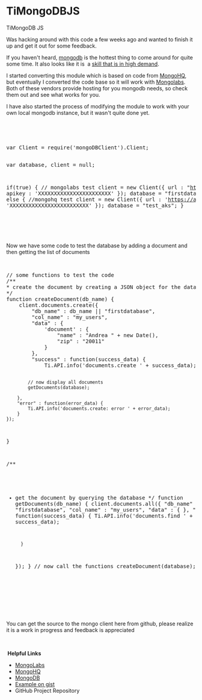 TiMongoDBJS
===========

TiMongoDB JS

<p>Was hacking around with this code a few weeks ago and wanted to finish it up and get it out for some feedback.</p>
<p>If you haven't heard, <a href="http://www.mongodb.org/">mongodb</a> is the hottest thing to come around for quite some time. It also looks like it is &nbsp;a <a href="http://read.bi/LfZaIZ">skill that is in high demand</a>.</p>
<p>I started converting this module which is based on code from <a href="http://bit.ly/LfZxDs">MongoHQ</a>, but eventually I converted the code base so it will work with <a href="http://bit.ly/LfZKXi">Mongolabs</a>. Both of these vendors provide hosting for you mongodb needs, so check them out and see what works for you.</p>
<p>I have also started the process of modifying the module to work with your own local mongodb instance, but it wasn't quite done yet.</p>
<p>&nbsp;</p>
<p>&nbsp;</p>
<pre class="brush:js">var Client = require('mongoDBClient').Client;

var database, client = null;

if(true) {
  // mongolabs test
	client = new Client({
		url : "https://api.mongolab.com/api/1/",
		apikey : 'XXXXXXXXXXXXXXXXXXXXXXX'
	});
	database = "firstdatabase";
} else {
	//mongohq test
	client = new Client({
		url : 'https://api.mongohq.com',
		apikey : 'XXXXXXXXXXXXXXXXXXXXXXXXX'
	});
	database = "test_aks";
}
</pre>
<p>&nbsp;</p>
<p>&nbsp;</p>
<p>Now we have some code to test the database by adding a document and then getting the list of documents</p>
<p>&nbsp;</p>
<pre class="brush:js">// some functions to test the code
/**
* create the document by creating a JSON object for the database
*/
function createDocument(db_name) {
	client.documents.create({
		"db_name" : db_name || "firstdatabase",
		"col_name" : "my_users",
		"data" : {
			'document' : {
				"name" : "Andrea " + new Date(),
				"zip" : "20011"
			}
		},
		"success" : function(success_data) {
			Ti.API.info('documents.create ' + success_data);

			// now display all documents
			getDocuments(database);

		},
		"error" : function(error_data) {
			Ti.API.info('documents.create: error ' + error_data);
		}
	});
}

/**
* get the document by querying the database
*/
function getDocuments(db_name) {
	client.documents.all({
		"db_name" : db_name || "firstdatabase",
		"col_name" : "my_users",
		"data" : {
		},
		"success" : function(success_data) {
			Ti.API.info('documents.find ' + success_data);
			
		}
	});
}
// now call the functions
createDocument(database);

</pre>
<p>&nbsp;</p>
<p>&nbsp;</p>
<p>You can get the source to the mongo client here from github, please realize it is a work in progress and feedback is appreciated</p>
<p>&nbsp;</p>
<p><strong>&nbsp;Helpful Links</strong></p>
<ul>
<li><a href="http://bit.ly/LfZKXi">MongoLabs</a></li>
<li><a href="http://bit.ly/LfZxDs">MongoHQ</a></li>
<li><a href="http://www.mongodb.org/">MongoDB</a></li>
<li><a href="http://bit.ly/LgG02r">Example on gist</a></li>
<li>GitHub Project Repository</li>
</ul>